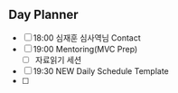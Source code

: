 ## Day Planner
- [ ] 18:00 심재훈 심사역님 Contact
- [ ] 19:00 Mentoring(MVC Prep)
	- [ ] 자료읽기 세션
- [ ] 19:30 NEW Daily Schedule Template
- [ ] 
